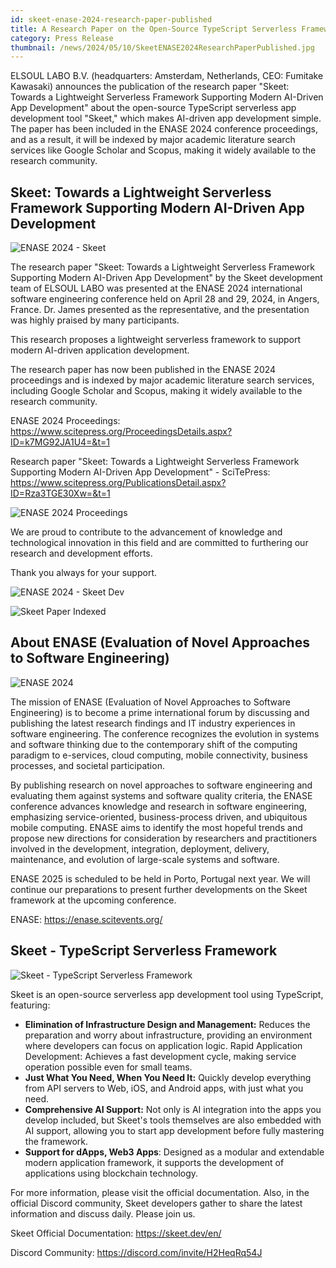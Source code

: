 ```yaml
---
id: skeet-enase-2024-research-paper-published
title: A Research Paper on the Open-Source TypeScript Serverless Framework "Skeet" has been Published
category: Press Release
thumbnail: /news/2024/05/10/SkeetENASE2024ResearchPaperPublished.jpg
---
```


ELSOUL LABO B.V. (headquarters: Amsterdam, Netherlands, CEO: Fumitake Kawasaki)
announces the publication of the research paper "Skeet: Towards a Lightweight
Serverless Framework Supporting Modern AI-Driven App Development" about the
open-source TypeScript serverless app development tool "Skeet," which makes
AI-driven app development simple. The paper has been included in the ENASE 2024
conference proceedings, and as a result, it will be indexed by major academic
literature search services like Google Scholar and Scopus, making it widely
available to the research community.

## Skeet: Towards a Lightweight Serverless Framework Supporting Modern AI-Driven App Development

![ENASE 2024 - Skeet](/news/2024/05/10/SkeetENASE2024PaperSciTePress.jpg)

The research paper "Skeet: Towards a Lightweight Serverless Framework Supporting
Modern AI-Driven App Development" by the Skeet development team of ELSOUL LABO
was presented at the ENASE 2024 international software engineering conference
held on April 28 and 29, 2024, in Angers, France. Dr. James presented as the
representative, and the presentation was highly praised by many participants.

This research proposes a lightweight serverless framework to support modern
AI-driven application development.

The research paper has now been published in the ENASE 2024 proceedings and is
indexed by major academic literature search services, including Google Scholar
and Scopus, making it widely available to the research community.

ENASE 2024 Proceedings:
https://www.scitepress.org/ProceedingsDetails.aspx?ID=k7MG92JA1U4=&t=1

Research paper "Skeet: Towards a Lightweight Serverless Framework Supporting
Modern AI-Driven App Development" - SciTePress:
https://www.scitepress.org/PublicationsDetail.aspx?ID=Rza3TGE30Xw=&t=1

![ENASE 2024 Proceedings](/news/2024/05/10/ENASE2024proceeding.jpg)

We are proud to contribute to the advancement of knowledge and technological
innovation in this field and are committed to furthering our research and
development efforts.

Thank you always for your support.

![ENASE 2024 - Skeet Dev](/news/2024/05/02/ENASEelsoulTeam.jpg)

![Skeet Paper Indexed](/news/2024/04/24/ENASE2024AfterTheConference.jpg)

## About ENASE (Evaluation of Novel Approaches to Software Engineering)

![ENASE 2024](/news/2024/03/04/enase2024.jpg)

The mission of ENASE (Evaluation of Novel Approaches to Software Engineering) is
to become a prime international forum by discussing and publishing the latest
research findings and IT industry experiences in software engineering. The
conference recognizes the evolution in systems and software thinking due to the
contemporary shift of the computing paradigm to e-services, cloud computing,
mobile connectivity, business processes, and societal participation.

By publishing research on novel approaches to software engineering and
evaluating them against systems and software quality criteria, the ENASE
conference advances knowledge and research in software engineering, emphasizing
service-oriented, business-process driven, and ubiquitous mobile computing.
ENASE aims to identify the most hopeful trends and propose new directions for
consideration by researchers and practitioners involved in the development,
integration, deployment, delivery, maintenance, and evolution of large-scale
systems and software.

ENASE 2025 is scheduled to be held in Porto, Portugal next year. We will
continue our preparations to present further developments on the Skeet framework
at the upcoming conference.

ENASE: https://enase.scitevents.org/

## Skeet - TypeScript Serverless Framework

![Skeet - TypeScript Serverless Framework](/news/2024/03/01/SkeetV2EN.jpg)

Skeet is an open-source serverless app development tool using TypeScript,
featuring:

- **Elimination of Infrastructure Design and Management:** Reduces the
  preparation and worry about infrastructure, providing an environment where
  developers can focus on application logic. Rapid Application Development:
  Achieves a fast development cycle, making service operation possible even for
  small teams.
- **Just What You Need, When You Need It:** Quickly develop everything from API
  servers to Web, iOS, and Android apps, with just what you need.
- **Comprehensive AI Support:** Not only is AI integration into the apps you
  develop included, but Skeet's tools themselves are also embedded with AI
  support, allowing you to start app development before fully mastering the
  framework.
- **Support for dApps, Web3 Apps**: Designed as a modular and extendable modern
  application framework, it supports the development of applications using
  blockchain technology.

For more information, please visit the official documentation. Also, in the
official Discord community, Skeet developers gather to share the latest
information and discuss daily. Please join us.

Skeet Official Documentation: https://skeet.dev/en/

Discord Community: https://discord.com/invite/H2HeqRq54J
